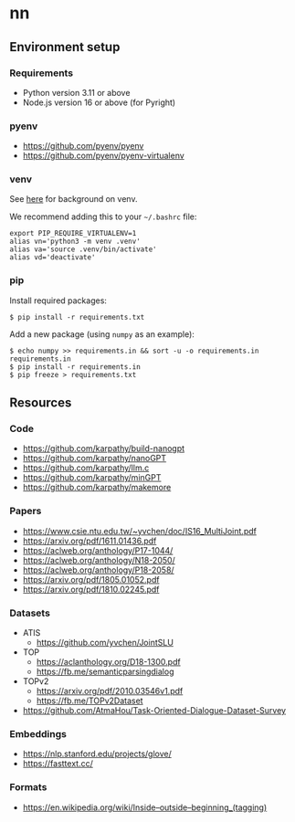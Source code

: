 # nn

## Environment setup

### Requirements

- Python version 3.11 or above
- Node.js version 16 or above (for Pyright)

### pyenv

- https://github.com/pyenv/pyenv
- https://github.com/pyenv/pyenv-virtualenv

### venv

See [here](https://docs.python.org/3/library/venv.html) for background on venv.

We recommend adding this to your `~/.bashrc` file:

    export PIP_REQUIRE_VIRTUALENV=1
    alias vn='python3 -m venv .venv'
    alias va='source .venv/bin/activate'
    alias vd='deactivate'

### pip

Install required packages:

    $ pip install -r requirements.txt

Add a new package (using `numpy` as an example):

    $ echo numpy >> requirements.in && sort -u -o requirements.in requirements.in
    $ pip install -r requirements.in
    $ pip freeze > requirements.txt

## Resources

### Code

- https://github.com/karpathy/build-nanogpt
- https://github.com/karpathy/nanoGPT
- https://github.com/karpathy/llm.c
- https://github.com/karpathy/minGPT
- https://github.com/karpathy/makemore

### Papers

- https://www.csie.ntu.edu.tw/~yvchen/doc/IS16_MultiJoint.pdf
- https://arxiv.org/pdf/1611.01436.pdf
- https://aclweb.org/anthology/P17-1044/
- https://aclweb.org/anthology/N18-2050/
- https://aclweb.org/anthology/P18-2058/
- https://arxiv.org/pdf/1805.01052.pdf
- https://arxiv.org/pdf/1810.02245.pdf

### Datasets

- ATIS
  - https://github.com/yvchen/JointSLU
- TOP
  - https://aclanthology.org/D18-1300.pdf
  - https://fb.me/semanticparsingdialog
- TOPv2
  - https://arxiv.org/pdf/2010.03546v1.pdf
  - https://fb.me/TOPv2Dataset
- https://github.com/AtmaHou/Task-Oriented-Dialogue-Dataset-Survey

### Embeddings

- https://nlp.stanford.edu/projects/glove/
- https://fasttext.cc/

### Formats

- https://en.wikipedia.org/wiki/Inside–outside–beginning_(tagging)
